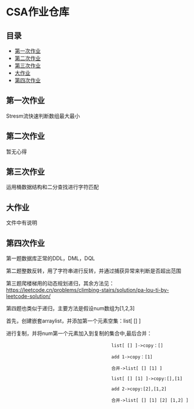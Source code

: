 # CSA作业仓库
## 目录
 * [第一次作业](#第一次作业)
 * [第二次作业](#第二次作业)
 * [第三次作业](#第三次作业)
 * [大作业](#大作业)
 * [第四次作业](#第四次作业)

## 第一次作业
Stresm流快速判断数组最大最小

## 第二次作业
暂无心得

## 第三次作业
运用桶数据结构和二分查找进行字符匹配

## 大作业
文件中有说明

## 第四次作业
第一题数据库正常的DDL，DML，DQL

第二题整数反转，用了字符串进行反转，并通过捕获异常来判断是否超出范围

第三题爬楼梯用的动态规划递归，其余方法见：https://leetcode.cn/problems/climbing-stairs/solution/pa-lou-ti-by-leetcode-solution/

第四题也类似于递归，主要方法是假设num数组为[1,2,3]

首先，创建嵌套arraylist，并添加第一个元素空集：list[ [] ]

进行复制，并将num第一个元素加入到复制的集合中,最后合并：

                                            list[ [] ]->copy：[]

                                            add 1->copy：[1]

                                            合并->list[ [] [1] ]

                                            list[ [] [1] ]->copy:[],[1]

                                            add 2->copy:[2],[1,2]

                                            合并->list[ [] [1] [2] [1,2] ]
